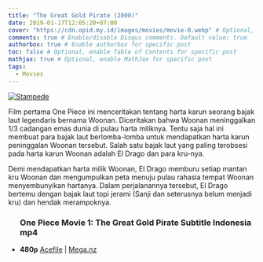 ```yaml
---
title: "The Great Gold Pirate (2000)"
date: 2019-01-17T12:05:20+07:00
cover: "https://cdn.opid.my.id/images/movies/movie-0.webp" # Optional, cover
comments: true # Enable/disable Disqus comments. Default value: true
authorbox: true # Enable authorbox for specific post
toc: false # Optional, enable Table of Contents for specific post
mathjax: true # Optional, enable MathJax for specific post
tags:
  - Movies
---
```

[![Stampede](https://cdn.opid.my.id/images/movies/movie-0.webp)](https://cdn.opid.my.id/images/movies/movie-0.webp)

Film pertama One Piece ini menceritakan tentang harta karun seorang bajak laut legendaris bernama Woonan. Diceritakan bahwa Woonan meninggalkan 1/3 cadangan emas dunia di pulau harta miliknya. Tentu saja hal ini membuat para bajak laut berlomba-lomba untuk mendapatkan harta karun peninggalan Woonan tersebut. Salah satu bajak laut yang paling terobsesi pada harta karun Woonan adalah El Drago dan para kru-nya.

Demi mendapatkan harta milik Woonan, El Drago memburu setiap mantan kru Woonan dan mengumpulkan peta menuju pulau rahasia tempat Woonan menyembunyikan hartanya. Dalam perjalanannya tersebut, El Drago bertemu dengan bajak laut topi jerami (Sanji dan seterusnya belum menjadi kru) dan hendak merampoknya.

<div class="dl">
<ul>
<h3>
One Piece Movie 1: The Great Gold Pirate Subtitle Indonesia <bold>mp4</bold></h3>
<li><b>480p</b>
<a href="https://opid.page.link/xuuP5mvnTVahG8vD7" rel="nofollow" target="_blank" title="One Piece Movie 1: The Great Gold Pirate Subtitle Indonesia">Acefile</a> | <a href="https://opid.page.link/UksBgAXZFdUCG6k37" rel="nofollow" target="_blank" title="One Piece Movie 1: The Great Gold Pirate Subtitle Indonesia">Mega.nz</a>
</li>
</li>
</ul>
</div>